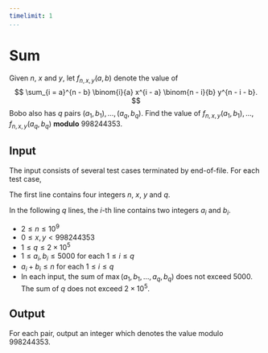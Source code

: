 ```yaml
---
timelimit: 1
...
```


# Sum

Given $n$, $x$ and $y$, let $f_{n, x, y}(a, b)$ denote the value of
$$
\sum_{i = a}^{n - b} \binom{i}{a} x^{i - a} \binom{n - i}{b} y^{n - i - b}.
$$
Bobo also has $q$ pairs $(a_1, b_1), \dots, (a_q, b_q)$. Find the value of $f_{n, x, y}(a_1, b_1), \dots, f_{n, x, y}(a_q, b_q)$ **modulo** $998244353$.

## Input

The input consists of several test cases terminated by end-of-file. For each test case,

The first line contains four integers $n$, $x$, $y$ and $q$.

In the following $q$ lines, the $i$-th line contains two integers $a_i$ and $b_i$.

* $2 \leq n \leq 10^9$
* $0 \leq x, y < 998244353$
* $1 \leq q \leq 2 \times 10^5$
* $1 \leq a_i, b_i \leq 5000$ for each $1 \leq i \leq q$
* $a_i + b_i \leq n$ for each $1 \leq i \leq q$
* In each input, the sum of $\max(a_1, b_1, \dots, a_q, b_q)$ does not exceed $5000$.  The sum of $q$ does not exceed $2 \times 10^5$.

## Output

For each pair, output an integer which denotes the value modulo $998244353$.

<!--SAMPLES-->
